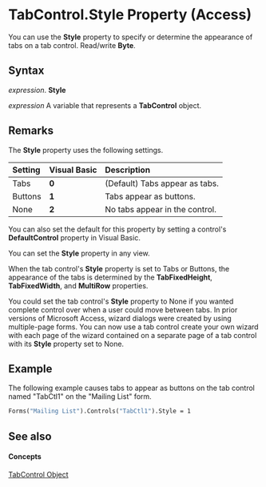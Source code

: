 
# TabControl.Style Property (Access)

You can use the  **Style** property to specify or determine the appearance of tabs on a tab control. Read/write **Byte**.


## Syntax

 _expression_. **Style**

 _expression_ A variable that represents a **TabControl** object.


## Remarks

The  **Style** property uses the following settings.



|**Setting**|**Visual Basic**|**Description**|
|:-----|:-----|:-----|
|Tabs|**0**|(Default) Tabs appear as tabs.|
|Buttons|**1**|Tabs appear as buttons.|
|None|**2**|No tabs appear in the control.|
You can also set the default for this property by setting a control's  **DefaultControl** property in Visual Basic.

You can set the  **Style** property in any view.

When the tab control's  **Style** property is set to Tabs or Buttons, the appearance of the tabs is determined by the **TabFixedHeight**, **TabFixedWidth**, and **MultiRow** properties.

You could set the tab control's  **Style** property to None if you wanted complete control over when a user could move between tabs. In prior versions of Microsoft Access, wizard dialogs were created by using multiple-page forms. You can now use a tab control create your own wizard with each page of the wizard contained on a separate page of a tab control with its **Style** property set to None.


## Example

The following example causes tabs to appear as buttons on the tab control named "TabCtl1" on the "Mailing List" form.


```vb
Forms("Mailing List").Controls("TabCtl1").Style = 1
```


## See also


#### Concepts


[TabControl Object](05f7de7b-8665-df6d-3fbb-47f8547d3baf.md)
